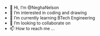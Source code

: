 - 👋 Hi, I’m @NeghaNelson
- 👀 I’m interested in coding and drawing 
- 🌱 I’m currently learning BTech Engineering
- 💞️ I’m looking to collaborate on 
- 📫 How to reach me ...

<!---
NeghaNelson/NeghaNelson is a ✨ special ✨ repository because its `README.md` (this file) appears on your GitHub profile.
You can click the Preview link to take a look at your changes.
--->
